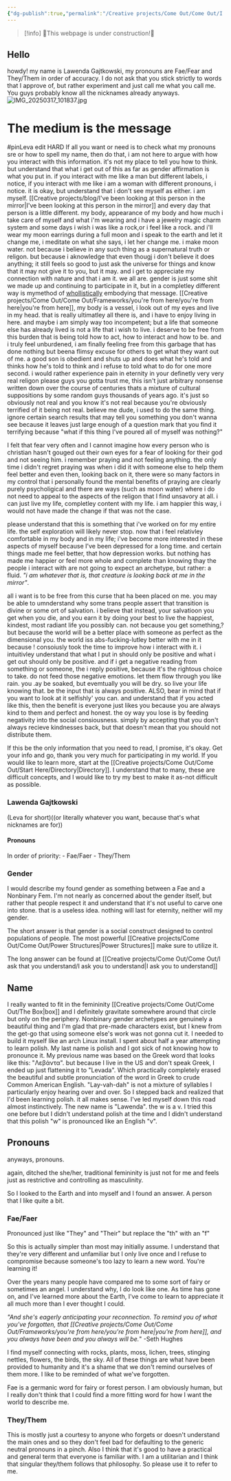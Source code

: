 ```yaml
---
{"dg-publish":true,"permalink":"/Creative projects/Come Out/Come Out/I ask that you understand/I ask you to understand/","tags":["come_out","life","queer"]}
---
```


> [!info]
> 🚧This webpage is under construction!🚧
## Hello
howdy! my name is Lawenda Gajtkowski, my pronouns are Fae/Fear and They/Them in order of accuracy. I do not ask that you stick strictly to words that I approve of, but rather experiment and just call me what you call me. You guys probably know all the nicknames already anyways.
![IMG_20250317_101837.jpg](/img/user/IMG_20250317_101837.jpg)
# The medium is the message
#pinLeva edit HARD
If all you want or need is to check what my pronouns sre or how to spell my name, then do that, i am not here to argue with how you interact with this information. it's not my place to tell you how to think. but understand that what i get out of this as far as gender affirmation is what you put in. if you interact with me like a man but different labels, i notice, if you interact with me like i am a woman with different pronouns, i notice. it is okay, but understand that i don't see myself as either. i am myself. [[Creative projects/blog/I've been looking at this person in the mirror\|I've been looking at this person in the mirror]] and every day that person is a little different. my body, appearance of my body and how much i take care of myself and what i'm wearing and i have a jewelry magic charm system and some days i wish i was like a rock, or i feel like a rock. and i'll wear my moon earrings during a full moon and i speak to the earth and let it change me, i meditate on what she says, i let her change me. i make moon water. not because i believe in any such thing as a supernatural truth or religon. but because i aknowledge that even thougj i don't believe it does anything; it still feels so good to just ask the universe for things and know that it may not give it to you, but it may. and i get to appreciate my connection with nature and that i am it. we all are. gender is just some shit we made up and continuing to participate in it, but in a completley different way is mymethod of [whollistically](Wholisticism) embodying that message. [[Creative projects/Come Out/Come Out/Frameworks/you're from here/you're from here\|you're from here]], my body is a vessel, i look out of my eyes and live in my head. that is really ultimatley all there is, and i have to enjoy living in here. and maybe i am simply way too incompetent; but a life that someone else has already lived is not a life that i wish to live. i deserve to be free from this burden that is being told how to act, how to interact and how to be. and i truly feel unburdened, i am finally feeling free from this garbage that has done nothing but beena flimsy excuse for others to get what they want out of me. a good son is obedient and shuts up and does what he's told and thinks how he's told to think and i refuse to told what to do for one more second. i would rather experience pain in eternity in your definetly very very real religon please guys you gotta trust me, this isn't just arbitrary nonsense written down over the course of centuries thats a mixture of cultural suppositions by some random guys thousands of years ago. it's just so obviously not real and you know it's not real because you're obviously terrified of it being not real. believe me dude, i used to do the same thing. ignore certain search results that may tell you something you don't wanna see because it leaves just large enough of a question mark that you find it terrifying because "what if this thing I've poured all of myself was nothing?"

I felt that fear very often and I cannot imagine how every person who is christian hasn't gouged out their own eyes for a fear of looking for their god and not seeing him. i remember praying and not feeling anything. the only time i didn't regret praying was when i did it with someone else to help them feel better and even then, looking back on it, there were so many factors in my control that i personally found the mental benefits of praying are clearly purely psycholigical and there are ways (such as moon water) where i do not need to appeal to the aspects of the religon that I find unsavory at all. i can just live my life, completley content with my life. i am happier this way, i would not have made the change if that was not the case.

please understand that this is something that i've worked on for my entire life. the self exploration will likely never stop. now that i feel relativley comfortable in my body and in my life; i've become more interested in these aspects of myself because I've been depressed for a long time. and certain things made me feel better, that how depression works. but nothing has made me happier or feel more whole and complete than knowing thay the people i interact with are not going to expect an archetype, but rather: a fluid. *"i am whatever that is, that creature is looking back at me in the mirror"*.

all i want is to be free from this curse that ha been placed on me. you may be able to umnderstand why some trans people assert that transition is divine or some ort of salvation. i believe that instead, your salvatioon you get when you die, and you earn it by doing your best to live the happiest, kindest, most radiant life you possibly can. not because you get something,? but because the world will be a better place with someone as perfect as the dimensional you. the world iss abs-fucking-lutley better with me in it because ! consoiusly took the time to improve how i interact with it. i intuitivley understand that what I put in should only be positive and what i get out should only be positive. and if i get a negative reading from something or someone, the i reply positive, because it's the rightous choice to take. do not feed those negative emotions. let them flow through you like rain. you .ay be soaked, but evemtually you will be dry. so live your life knowing that. be the input that is always positive. ALSO, bear in mind that if you want to look at it selfishly' you can. and understand that if you acted like this, then the benefit is everyone just likes you because you are always kind to them and perfect and honest. the oy way you lose is by feeding negativity into the social consiousness. simply by accepting that you don't always recieve kindnesses back, but that doesn't mean that you should not distribute them.

<div class="transclusion internal-embed is-loaded"><div class="markdown-embed">




If this be the only information that you need to read, I promise, it's okay. Get your info and go, thank you very much for participating in my world. If you would like to learn more, start at the [[Creative projects/Come Out/Come Out/Start Here/Directory\|Directory]]. I understand that to many, these are difficult concepts, and I would like to try my best to make it as-not difficult as possible.

### Lawenda Gajtkowski
(Leva for short)((or literally whatever you want, because that's what nicknames are for))
#### Pronouns
In order of priority:
	- Fae/Faer
	- They/Them
### Gender
I would describe my found gender as something between a Fae and a Nonbinary Fem. I'm not nearly as concerned about the gender itself, but rather that people respect it and understand that it's not useful to carve one into stone. that is a useless idea. nothing will last for eternity, neither will my gender.

The short answer is that gender is a social construct designed to control populations of people. The most powerful [[Creative projects/Come Out/Come Out/Power Structures\|Power Structures]] make sure to utilize it.

The long answer can be found at [[Creative projects/Come Out/Come Out/I ask that you understand/I ask you to understand\|I ask you to understand]]



</div></div>

## Name
I really wanted to fit in the femininity [[Creative projects/Come Out/Come Out/The Box\|box]] and I definitely gravitate somewhere around that circle but only on the periphery. Nonbinary gender archetypes are genuinely a beautiful thing and I'm glad that pre-made characters exist, but I knew from the get-go that using someone else's work was not gonna cut it. I needed to build it myself like an arch Linux install. I spent about half a year attempting to learn polish. My last name is polish and I got sick of not knowing how to pronounce it. My previous name was based on the Greek word that looks like this: "Λεβάντα". but because I live in the US and don't speak Greek, I ended up just flattening it to "Levada". Which practically completely erased the beautiful and subtle pronunciation of the word in Greek to crude Common American English. "Lay-vah-dah" is not a mixture of syllables I particularly enjoy hearing over and over. So I stepped back and realized that I'd been learning polish. it all makes sense. I've led myself down this road almost instinctively. The new name is "Lawenda". the w is a v. I tried this one before but I didn't understand polish at the time and I didn't understand that this polish "w" is pronounced like an English "v". 
## Pronouns
anyways, pronouns.

again, ditched the she/her, traditional femininity is just not for me and feels just as restrictive and controlling as masculinity.

So I looked to the Earth and into myself and I found an answer. A person that I like quite a bit.

### Fae/Faer
Pronounced just like "They" and "Their" but replace the "th" with an "f"

So this is actually simpler than most may initially assume. I understand that they're very different and unfamiliar but I only live once and I refuse to compromise because someone's too lazy to learn a new word. You're learning it!

Over the years many people have compared me to some sort of fairy or sometimes an angel. I understand why, I do look like one. As time has gone on, and I've learned more about the Earth, I've come to learn to appreciate it all much more than I ever thought I could. 

*"And she's eagerly anticipating your reconnection. To remind you of what you've forgotten, that [[Creative projects/Come Out/Come Out/Frameworks/you're from here/you're from here\|you're from here]], and you always have been and you always will be.*" 
-Seth Hughes

I find myself connecting with rocks, plants, moss, lichen, trees, stinging nettles, flowers, the birds, the sky. All of these things are what have been provided to humanity and it's a shame that we don't remind ourselves of them more. I like to be reminded of what we've forgotten. 

Fae is a germanic word for fairy or forest person. I am obviously human, but I really don't think that I could find a more fitting word for how I want the world to describe me.
### They/Them
This is mostly just a courtesy to anyone who forgets or doesn't understand the main ones and so they don't feel bad for defaulting to the generic neutral pronouns in a pinch. Also I think that it's good to have a practical and general term that everyone is familiar with. I am a utilitarian and I think that singular they/them follows that philosophy. So please use it to refer to me.